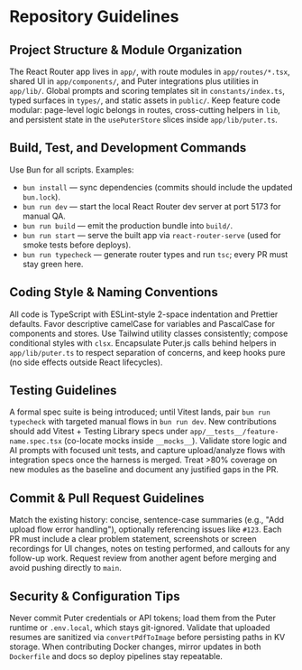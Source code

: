﻿# Repository Guidelines

## Project Structure & Module Organization

The React Router app lives in `app/`, with route modules in `app/routes/*.tsx`, shared UI in `app/components/`, and Puter integrations plus utilities in `app/lib/`. Global prompts and scoring templates sit in `constants/index.ts`, typed surfaces in `types/`, and static assets in `public/`. Keep feature code modular: page-level logic belongs in routes, cross-cutting helpers in `lib`, and persistent state in the `usePuterStore` slices inside `app/lib/puter.ts`.

## Build, Test, and Development Commands

Use Bun for all scripts. Examples:

- `bun install` — sync dependencies (commits should include the updated `bun.lock`).
- `bun run dev` — start the local React Router dev server at port 5173 for manual QA.
- `bun run build` — emit the production bundle into `build/`.
- `bun run start` — serve the built app via `react-router-serve` (used for smoke tests before deploys).
- `bun run typecheck` — generate router types and run `tsc`; every PR must stay green here.

## Coding Style & Naming Conventions

All code is TypeScript with ESLint-style 2-space indentation and Prettier defaults. Favor descriptive camelCase for variables and PascalCase for components and stores. Use Tailwind utility classes consistently; compose conditional styles with `clsx`. Encapsulate Puter.js calls behind helpers in `app/lib/puter.ts` to respect separation of concerns, and keep hooks pure (no side effects outside React lifecycles).

## Testing Guidelines

A formal spec suite is being introduced; until Vitest lands, pair `bun run typecheck` with targeted manual flows in `bun run dev`. New contributions should add Vitest + Testing Library specs under `app/__tests__/feature-name.spec.tsx` (co-locate mocks inside `__mocks__`). Validate store logic and AI prompts with focused unit tests, and capture upload/analyze flows with integration specs once the harness is merged. Treat >80% coverage on new modules as the baseline and document any justified gaps in the PR.

## Commit & Pull Request Guidelines

Match the existing history: concise, sentence-case summaries (e.g., "Add upload flow error handling"), optionally referencing issues like `#123`. Each PR must include a clear problem statement, screenshots or screen recordings for UI changes, notes on testing performed, and callouts for any follow-up work. Request review from another agent before merging and avoid pushing directly to `main`.

## Security & Configuration Tips

Never commit Puter credentials or API tokens; load them from the Puter runtime or `.env.local`, which stays git-ignored. Validate that uploaded resumes are sanitized via `convertPdfToImage` before persisting paths in KV storage. When contributing Docker changes, mirror updates in both `Dockerfile` and docs so deploy pipelines stay repeatable.
